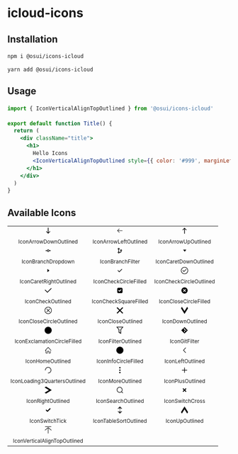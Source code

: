 # icloud-icons

## Installation

```shell
npm i @osui/icons-icloud
```

```shell
yarn add @osui/icons-icloud
```

## Usage

```jsx
import { IconVerticalAlignTopOutlined } from '@osui/icons-icloud'

export default function Title() {
  return (
    <div className="title">
      <h1>
        Hello Icons
        <IconVerticalAlignTopOutlined style={{ color: '#999', marginLeft: 5 }} />
      </h1>
    </div>
  )
}
```

## Available Icons

<table><tbody><tr><td align="center">
                                                        <img width="16" height="16" src="./svg/arrow-down-outlined.svg"/>
                                                        <br/><sub>IconArrowDownOutlined</sub>
                                                        </td><td align="center">
                                                        <img width="16" height="16" src="./svg/arrow-left-outlined.svg"/>
                                                        <br/><sub>IconArrowLeftOutlined</sub>
                                                        </td><td align="center">
                                                        <img width="16" height="16" src="./svg/arrow-up-outlined.svg"/>
                                                        <br/><sub>IconArrowUpOutlined</sub>
                                                        </td></tr><tr><td align="center">
                                                        <img width="16" height="16" src="./svg/branch-dropdown.svg"/>
                                                        <br/><sub>IconBranchDropdown</sub>
                                                        </td><td align="center">
                                                        <img width="16" height="16" src="./svg/branch-filter.svg"/>
                                                        <br/><sub>IconBranchFilter</sub>
                                                        </td><td align="center">
                                                        <img width="16" height="16" src="./svg/caret-down-outlined.svg"/>
                                                        <br/><sub>IconCaretDownOutlined</sub>
                                                        </td></tr><tr><td align="center">
                                                        <img width="16" height="16" src="./svg/caret-right-outlined.svg"/>
                                                        <br/><sub>IconCaretRightOutlined</sub>
                                                        </td><td align="center">
                                                        <img width="16" height="16" src="./svg/check-circle-filled.svg"/>
                                                        <br/><sub>IconCheckCircleFilled</sub>
                                                        </td><td align="center">
                                                        <img width="16" height="16" src="./svg/check-circle-outlined.svg"/>
                                                        <br/><sub>IconCheckCircleOutlined</sub>
                                                        </td></tr><tr><td align="center">
                                                        <img width="16" height="16" src="./svg/check-outlined.svg"/>
                                                        <br/><sub>IconCheckOutlined</sub>
                                                        </td><td align="center">
                                                        <img width="16" height="16" src="./svg/check-square-filled.svg"/>
                                                        <br/><sub>IconCheckSquareFilled</sub>
                                                        </td><td align="center">
                                                        <img width="16" height="16" src="./svg/close-circle-filled.svg"/>
                                                        <br/><sub>IconCloseCircleFilled</sub>
                                                        </td></tr><tr><td align="center">
                                                        <img width="16" height="16" src="./svg/close-circle-outlined.svg"/>
                                                        <br/><sub>IconCloseCircleOutlined</sub>
                                                        </td><td align="center">
                                                        <img width="16" height="16" src="./svg/close-outlined.svg"/>
                                                        <br/><sub>IconCloseOutlined</sub>
                                                        </td><td align="center">
                                                        <img width="16" height="16" src="./svg/down-outlined.svg"/>
                                                        <br/><sub>IconDownOutlined</sub>
                                                        </td></tr><tr><td align="center">
                                                        <img width="16" height="16" src="./svg/exclamation-circle-filled.svg"/>
                                                        <br/><sub>IconExclamationCircleFilled</sub>
                                                        </td><td align="center">
                                                        <img width="16" height="16" src="./svg/filter-outlined.svg"/>
                                                        <br/><sub>IconFilterOutlined</sub>
                                                        </td><td align="center">
                                                        <img width="16" height="16" src="./svg/git-filter.svg"/>
                                                        <br/><sub>IconGitFilter</sub>
                                                        </td></tr><tr><td align="center">
                                                        <img width="16" height="16" src="./svg/home-outlined.svg"/>
                                                        <br/><sub>IconHomeOutlined</sub>
                                                        </td><td align="center">
                                                        <img width="16" height="16" src="./svg/info-circle-filled.svg"/>
                                                        <br/><sub>IconInfoCircleFilled</sub>
                                                        </td><td align="center">
                                                        <img width="16" height="16" src="./svg/left-outlined.svg"/>
                                                        <br/><sub>IconLeftOutlined</sub>
                                                        </td></tr><tr><td align="center">
                                                        <img width="16" height="16" src="./svg/loading-3-quarters-outlined.svg"/>
                                                        <br/><sub>IconLoading3QuartersOutlined</sub>
                                                        </td><td align="center">
                                                        <img width="16" height="16" src="./svg/more-outlined.svg"/>
                                                        <br/><sub>IconMoreOutlined</sub>
                                                        </td><td align="center">
                                                        <img width="16" height="16" src="./svg/plus-outlined.svg"/>
                                                        <br/><sub>IconPlusOutlined</sub>
                                                        </td></tr><tr><td align="center">
                                                        <img width="16" height="16" src="./svg/right-outlined.svg"/>
                                                        <br/><sub>IconRightOutlined</sub>
                                                        </td><td align="center">
                                                        <img width="16" height="16" src="./svg/search-outlined.svg"/>
                                                        <br/><sub>IconSearchOutlined</sub>
                                                        </td><td align="center">
                                                        <img width="16" height="16" src="./svg/switch-cross.svg"/>
                                                        <br/><sub>IconSwitchCross</sub>
                                                        </td></tr><tr><td align="center">
                                                        <img width="16" height="16" src="./svg/switch-tick.svg"/>
                                                        <br/><sub>IconSwitchTick</sub>
                                                        </td><td align="center">
                                                        <img width="16" height="16" src="./svg/table-sort-outlined.svg"/>
                                                        <br/><sub>IconTableSortOutlined</sub>
                                                        </td><td align="center">
                                                        <img width="16" height="16" src="./svg/up-outlined.svg"/>
                                                        <br/><sub>IconUpOutlined</sub>
                                                        </td></tr><tr><td align="center">
                                                        <img width="16" height="16" src="./svg/vertical-align-top-outlined.svg"/>
                                                        <br/><sub>IconVerticalAlignTopOutlined</sub>
                                                        </td><td align="center"></td><td align="center"></td></tr></tbody></table>

